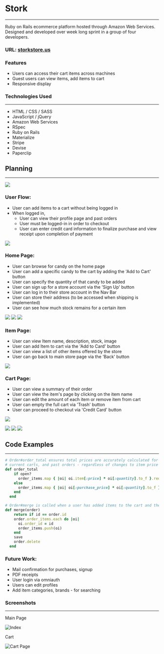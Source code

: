 # Stork
___
Ruby on Rails ecommerce platform hosted through Amazon Web Services.
Designed and developed over week long sprint in a group of four developers.

### URL: [storkstore.us](https://www.storkstore.us)

### Features
* Users can access their cart items across machines
* Guest users can view items, add items to cart
* Responsive display

### Technologies Used
_____
- HTML / CSS / SASS
- JavaScript / jQuery
- Amazon Web Services
- RSpec
- Ruby on Rails 
- Materialize
- Stripe
- Devise
- Paperclip

## Planning
___
![](https://dl.dropboxusercontent.com/s/flnrhwhdt9rcxzm/final.jpg?dl=0)

### User Flow:
- User can add items to a cart without being logged in
- When logged in, 
	* User can view their profile page and past orders
	* User must be logged-in in order to checkout
	* User can enter credit card information to finalize purchase and view receipt upon completion of payment
	
![](https://dl.dropboxusercontent.com/s/rg29eh3d8k0b7qz/wire1.jpg?dl=0)

### Home Page:
- User can browse for candy on the home page
- User can add a specific candy to the cart by adding the 'Add to Cart' button
- User can specify the quantity of that candy to be added
- User can sign up for a store account via the 'Sign Up' button
- User can log in to their store account in the Nav Bar
- User can store their address (to be accessed when shipping is implemented)
- User can see how much stock remains for a certain item

![](https://dl.dropboxusercontent.com/s/zhdyljbetf1s4ub/landing.jpg?dl=0)
![](https://dl.dropboxusercontent.com/s/csavv4zetnle1l3/signup.jpg?dl=0)
![](https://dl.dropboxusercontent.com/s/v67nsze6qoju44m/user.jpg?dl=0)

### Item Page:

- User can view Item name, description, stock, image
- User can add Item to cart via the 'Add to Card' button
- User can view a list of other items offered by the store
- User can go back to main store page via the 'Back' button

![](https://dl.dropboxusercontent.com/s/tfjjtnce48wrq55/item.jpg?dl=0)

### Cart Page:
- User can view a summary of their order
- User can view the item's page by clicking on the item name
- User can edit the amount of each item or remove item from cart
- User can empty the full cart via 'Trash' button
- User can proceed to checkout via 'Credit Card' button

![](https://dl.dropboxusercontent.com/s/r6fu7zsuebs4ev0/cart.jpg?dl=0)


![](https://dl.dropboxusercontent.com/s/nlqlzed32lq0k1r/checkout1.jpg?dl=0)
![](https://dl.dropboxusercontent.com/s/nur3mwjau9bx0bc/checkout2.jpg?dl=0)
![](https://dl.dropboxusercontent.com/s/ijugblorecnrtbi/checkout3.jpg?dl=0)

## Code Examples
___

```Ruby
# Order#order_total ensures total prices are accurately calculated for both
# current carts, and past orders - regardless of changes to item price
def order_total
    if open?
      order_items.map { |oi| oi.item[:price] * oi[:quantity].to_f }.reduce(0.0, :+)
    else
      order_items.map { |oi| oi[:purchase_price] * oi[:quantity].to_f }.reduce(0.0, :+)
    end
  end
```

```Ruby
# Order#merge is called when a user has added items to the cart and then logs in
def merge(order)
    return if id == order.id
    order.order_items.each do |oi|
      oi.order_id = id
      order_items.push(oi)
    end
    save
    order.delete
  end
```

### Future Work:

- Mail confirmation for purchases, signup
- PDF receipts
- User login via omniauth
- Users can edit profiles
- Add item categories, brands - for searching

### Screenshots
___
Main Page

![Index](http://i.imgur.com/BywLCeN.png)

Cart

![Cart Page](http://i.imgur.com/tVBoFtW.png)
